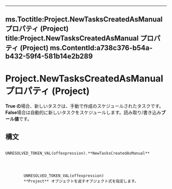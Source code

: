 

---
ms.Toctitle:Project.NewTasksCreatedAsManual プロパティ (Project)
title:Project.NewTasksCreatedAsManual プロパティ (Project)
ms.ContentId:a738c376-b54a-b432-59f4-581b14e2b289
---
# Project.NewTasksCreatedAsManual プロパティ (Project)




**True の**場合、新しいタスクは、手動で作成のスケジュールされたタスクです。**False**場合は自動的に新しいタスクをスケジュールします。読み取り/書き込み**ブール値**です。

## 構文

            UNRESOLVED_TOKEN_VAL(offexpression).**NewTasksCreatedAsManual**




            UNRESOLVED_TOKEN_VAL(offexpression)
            **Project** オブジェクトを返すオブジェクト式を指定します。




